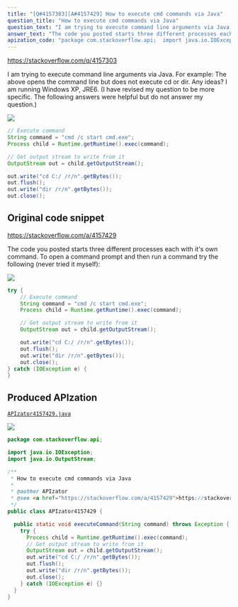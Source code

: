 ```yaml
---
title: "[Q#4157303][A#4157429] How to execute cmd commands via Java"
question_title: "How to execute cmd commands via Java"
question_text: "I am trying to execute command line arguments via Java. For example: The above opens the command line but does not execute cd or dir. Any ideas? I am running Windows XP, JRE6. (I have revised my question to be more specific. The following answers were helpful but do not answer my question.)"
answer_text: "The code you posted starts three different processes each with it's own command. To open a command prompt and then run a command try the following (never tried it myself):"
apization_code: "package com.stackoverflow.api;  import java.io.IOException; import java.io.OutputStream;  /**  * How to execute cmd commands via Java  *  * @author APIzator  * @see <a href=\"https://stackoverflow.com/a/4157429\">https://stackoverflow.com/a/4157429</a>  */ public class APIzator4157429 {    public static void executeCommand(String command) throws Exception {     try {       Process child = Runtime.getRuntime().exec(command);       // Get output stream to write from it       OutputStream out = child.getOutputStream();       out.write(\"cd C:/ /r/n\".getBytes());       out.flush();       out.write(\"dir /r/n\".getBytes());       out.close();     } catch (IOException e) {}   } }"
---
```


https://stackoverflow.com/q/4157303

I am trying to execute command line arguments via Java. For example:
The above opens the command line but does not execute cd or dir. Any ideas? I am running Windows XP, JRE6.
(I have revised my question to be more specific. The following answers were helpful but do not answer my question.)


<div class="code-logo"><img src="/stackoverflow.png" /></div>

```java
// Execute command
String command = "cmd /c start cmd.exe";
Process child = Runtime.getRuntime().exec(command);

// Get output stream to write from it
OutputStream out = child.getOutputStream();

out.write("cd C:/ /r/n".getBytes());
out.flush();
out.write("dir /r/n".getBytes());
out.close();
```


## Original code snippet

https://stackoverflow.com/a/4157429

The code you posted starts three different processes each with it&#x27;s own command. To open a command prompt and then run a command try the following (never tried it myself):

<div class="code-logo"><img src="/stackoverflow.png" /></div>

```java
try {
    // Execute command
    String command = "cmd /c start cmd.exe";
    Process child = Runtime.getRuntime().exec(command);

    // Get output stream to write from it
    OutputStream out = child.getOutputStream();

    out.write("cd C:/ /r/n".getBytes());
    out.flush();
    out.write("dir /r/n".getBytes());
    out.close();
} catch (IOException e) {
}
```

## Produced APIzation

[`APIzator4157429.java`](https://github.com/blind-papers/apization-temp-data/raw/main/search/APIzator4157429.java)

<div class="code-logo"><img src="/apizator.png" /></div>

```java
package com.stackoverflow.api;

import java.io.IOException;
import java.io.OutputStream;

/**
 * How to execute cmd commands via Java
 *
 * @author APIzator
 * @see <a href="https://stackoverflow.com/a/4157429">https://stackoverflow.com/a/4157429</a>
 */
public class APIzator4157429 {

  public static void executeCommand(String command) throws Exception {
    try {
      Process child = Runtime.getRuntime().exec(command);
      // Get output stream to write from it
      OutputStream out = child.getOutputStream();
      out.write("cd C:/ /r/n".getBytes());
      out.flush();
      out.write("dir /r/n".getBytes());
      out.close();
    } catch (IOException e) {}
  }
}

```